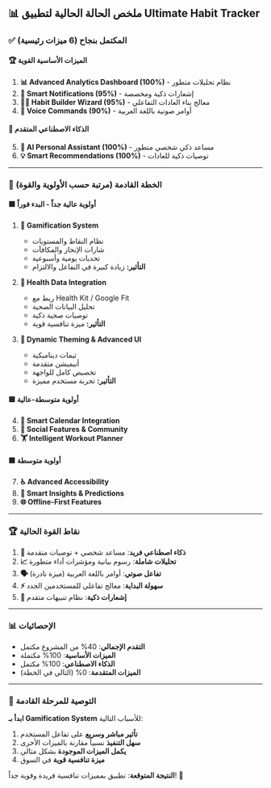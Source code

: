 ## 📊 ملخص الحالة الحالية لتطبيق Ultimate Habit Tracker

### ✅ **المكتمل بنجاح (6 ميزات رئيسية)**

#### 🏆 الميزات الأساسية القوية

1. **📊 Advanced Analytics Dashboard (100%)** - نظام تحليلات متطور
2. **🔔 Smart Notifications (95%)** - إشعارات ذكية ومخصصة
3. **🧙‍♂️ Habit Builder Wizard (95%)** - معالج بناء العادات التفاعلي
4. **🎤 Voice Commands (90%)** - أوامر صوتية باللغة العربية

#### 🤖 الذكاء الاصطناعي المتقدم

5. **🤖 AI Personal Assistant (100%)** - مساعد ذكي شخصي متطور
6. **💡 Smart Recommendations (100%)** - توصيات ذكية للعادات

---

### 🚀 **الخطة القادمة (مرتبة حسب الأولوية والقوة)**

#### 🟥 **أولوية عالية جداً - البدء فوراً**

1. **🎯 Gamification System**

   - نظام النقاط والمستويات
   - شارات الإنجاز والمكافآت
   - تحديات يومية وأسبوعية
   - **التأثير:** زيادة كبيرة في التفاعل والالتزام

2. **🏥 Health Data Integration**

   - ربط مع Health Kit / Google Fit
   - تحليل البيانات الصحية
   - توصيات صحية ذكية
   - **التأثير:** ميزة تنافسية قوية

3. **🎨 Dynamic Theming & Advanced UI**
   - ثيمات ديناميكية
   - أنيميشن متقدمة
   - تخصيص كامل للواجهة
   - **التأثير:** تجربة مستخدم مميزة

#### 🟨 **أولوية متوسطة-عالية**

4. **📅 Smart Calendar Integration**
5. **👥 Social Features & Community**
6. **🏋️ Intelligent Workout Planner**

#### 🟩 **أولوية متوسطة**

7. **♿ Advanced Accessibility**
8. **🔮 Smart Insights & Predictions**
9. **🌐 Offline-First Features**

---

### 🏆 **نقاط القوة الحالية**

1. **🧠 ذكاء اصطناعي فريد**: مساعد شخصي + توصيات متقدمة
2. **📈 تحليلات شاملة**: رسوم بيانية ومؤشرات أداء متطورة
3. **🗣️ تفاعل صوتي**: أوامر باللغة العربية (ميزة نادرة)
4. **⚡ سهولة البداية**: معالج تفاعلي للمستخدمين الجدد
5. **🔔 إشعارات ذكية**: نظام تنبيهات متقدم

---

### 📊 **الإحصائيات**

- **التقدم الإجمالي**: 40% من المشروع مكتمل
- **الميزات الأساسية**: 100% مكتملة
- **الذكاء الاصطناعي**: 100% مكتمل
- **الميزات المتقدمة**: 0% (التالي في الخطة)

---

### 🎯 **التوصية للمرحلة القادمة**

**ابدأ بـ Gamification System** للأسباب التالية:

1. **تأثير مباشر وسريع** على تفاعل المستخدم
2. **سهل التنفيذ** نسبياً مقارنة بالميزات الأخرى
3. **يكمل الميزات الموجودة** بشكل مثالي
4. **ميزة تنافسية قوية** في السوق

**النتيجة المتوقعة**: تطبيق بمميزات تنافسية فريدة وقوية جداً! 🚀
